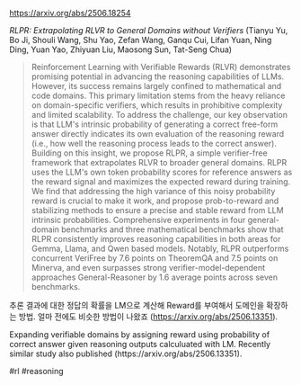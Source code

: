 https://arxiv.org/abs/2506.18254

*RLPR: Extrapolating RLVR to General Domains without Verifiers* (Tianyu Yu, Bo Ji, Shouli Wang, Shu Yao, Zefan Wang, Ganqu Cui, Lifan Yuan, Ning Ding, Yuan Yao, Zhiyuan Liu, Maosong Sun, Tat-Seng Chua)

> Reinforcement Learning with Verifiable Rewards (RLVR) demonstrates promising potential in advancing the reasoning capabilities of LLMs. However, its success remains largely confined to mathematical and code domains. This primary limitation stems from the heavy reliance on domain-specific verifiers, which results in prohibitive complexity and limited scalability. To address the challenge, our key observation is that LLM's intrinsic probability of generating a correct free-form answer directly indicates its own evaluation of the reasoning reward (i.e., how well the reasoning process leads to the correct answer). Building on this insight, we propose RLPR, a simple verifier-free framework that extrapolates RLVR to broader general domains. RLPR uses the LLM's own token probability scores for reference answers as the reward signal and maximizes the expected reward during training. We find that addressing the high variance of this noisy probability reward is crucial to make it work, and propose prob-to-reward and stabilizing methods to ensure a precise and stable reward from LLM intrinsic probabilities. Comprehensive experiments in four general-domain benchmarks and three mathematical benchmarks show that RLPR consistently improves reasoning capabilities in both areas for Gemma, Llama, and Qwen based models. Notably, RLPR outperforms concurrent VeriFree by 7.6 points on TheoremQA and 7.5 points on Minerva, and even surpasses strong verifier-model-dependent approaches General-Reasoner by 1.6 average points across seven benchmarks.

추론 결과에 대한 정답의 확률을 LM으로 계산해 Reward를 부여해서 도메인을 확장하는 방법. 얼마 전에도 비슷한 방법이 나왔죠 (https://arxiv.org/abs/2506.13351).

<english>
Expanding verifiable domains by assigning reward using probability of correct answer given reasoning outputs calculuated with LM. Recently similar study also published (https://arxiv.org/abs/2506.13351).
</english>

#rl #reasoning 